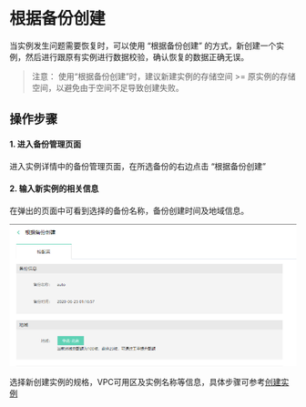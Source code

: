 # 根据备份创建
当实例发生问题需要恢复时，可以使用 “根据备份创建” 的方式，新创建一个实例，然后进行跟原有实例进行数据校验，确认恢复的数据正确无误。 

> 注意： 使用“根据备份创建”时，建议新建实例的存储空间 >= 原实例的存储空间，以避免由于空间不足导致创建失败。

## 操作步骤
#### 1. 进入备份管理页面  
进入实例详情中的备份管理页面，在所选备份的右边点击 “根据备份创建”

#### 2. 输入新实例的相关信息
在弹出的页面中可看到选择的备份名称，备份创建时间及地域信息。

![根据备份创建1](../../../../../image/TiDB/Create-Instance-From-Backup-1.png)

选择新创建实例的规格，VPC可用区及实例名称等信息，具体步骤可参考[创建实例](../Instance/Create-Instance.md)
